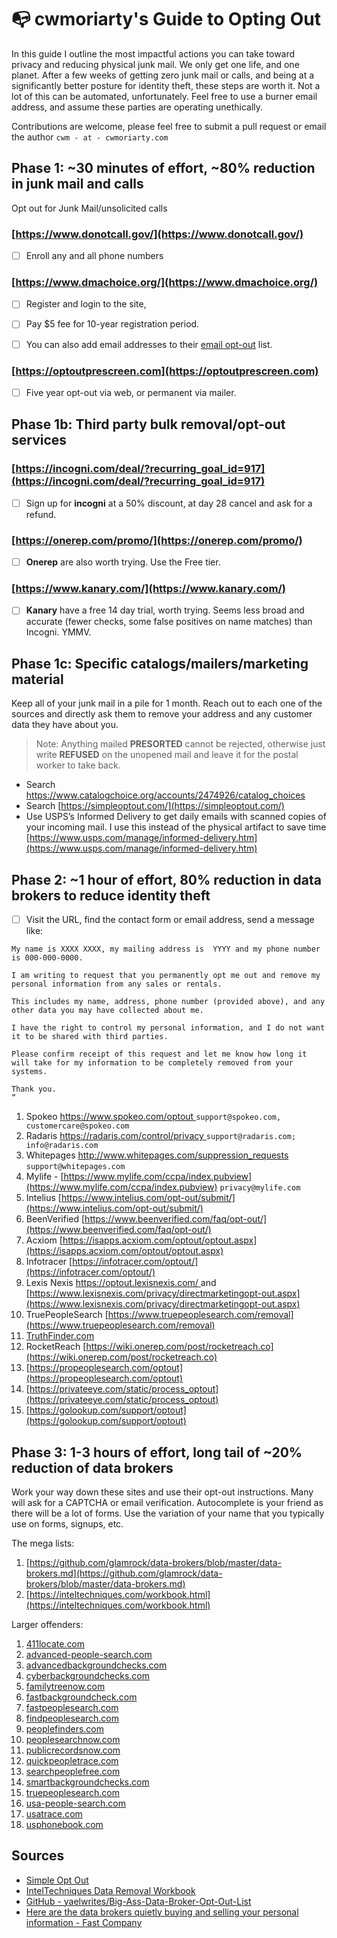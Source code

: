 # 📭 cwmoriarty's Guide to Opting Out


In this guide I outline the most impactful actions you can take toward privacy and reducing physical junk mail. We only get one life, and one planet. After a few weeks of getting zero junk mail or calls, and being at a significantly better posture for identity theft, these steps are worth it. Not a lot of this can be automated, unfortunately. Feel free to use a burner email address, and assume these parties are operating unethically.

Contributions are welcome, please feel free to submit a pull request or email the author `cwm - at - cwmoriarty.com` 


## Phase 1: ~30 minutes of effort, ~80% reduction in junk mail and calls

Opt out for Junk Mail/unsolicited calls


### [https://www.donotcall.gov/](https://www.donotcall.gov/)
 - [ ]  Enroll any and all phone numbers


### [https://www.dmachoice.org/](https://www.dmachoice.org/)
 - [ ]  Register and login to the site,
 - [ ]  Pay $5 fee for 10-year registration period.
 - [ ]  You can also add email addresses to their [email opt-out](https://www.ims-dm.com/cgi/optoutemps.php) list.	


### [https://optoutprescreen.com](https://optoutprescreen.com)
 - [ ] Five year opt-out via web, or permanent via mailer.


## Phase 1b: Third party bulk removal/opt-out services

### [https://incogni.com/deal/?recurring_goal_id=917](https://incogni.com/deal/?recurring_goal_id=917) 

 - [ ] Sign up for **incogni** at a 50% discount, at day 28 cancel and ask for a refund.

### [https://onerep.com/promo/](https://onerep.com/promo/)

 - [ ] **Onerep** are also worth trying. Use the Free tier.

### [https://www.kanary.com/](https://www.kanary.com/)
 - [ ] **Kanary** have a free 14 day trial, worth trying. Seems less broad and accurate (fewer checks, some false positives on name matches) than Incogni. YMMV.


## Phase 1c: Specific catalogs/mailers/marketing material

Keep all of your junk mail in a pile for 1 month. Reach out to each one of the sources and directly ask them to remove your address and any customer data they have about you. 

> Note: Anything mailed **PRESORTED** cannot be rejected, otherwise just write **REFUSED** on the unopened mail and leave it for the postal worker to take back.

- Search [https://www.catalogchoice.org/accounts/2474926/catalog_choices  ](https://www.catalogchoice.org/accounts/2474926/catalog_choices)
- Search [https://simpleoptout.com/](https://simpleoptout.com/)
- Use USPS’s Informed Delivery to get daily emails with scanned copies of your incoming mail. I use this instead of the physical artifact to save time [https://www.usps.com/manage/informed-delivery.htm](https://www.usps.com/manage/informed-delivery.htm)


## Phase 2: ~1 hour of effort, 80% reduction in data brokers to reduce identity theft



 - [ ] Visit the URL, find the contact form or email address, send a message like:

```
My name is XXXX XXXX, my mailing address is  YYYY and my phone number is 000-000-0000.

I am writing to request that you permanently opt me out and remove my personal information from any sales or rentals.

This includes my name, address, phone number (provided above), and any other data you may have collected about me.

I have the right to control my personal information, and I do not want it to be shared with third parties.

Please confirm receipt of this request and let me know how long it will take for my information to be completely removed from your systems.

Thank you.
”
```

<!--
https://mail.google.com/mail/?view=cm&fs=1&to=support@spokeo.com,customercare@spokeo.com&su=Data Removal&body=My%20name%20is%20XXXX%2C%20I%20live%20at%20YYYY.%20I%20am%20writing%20to%20request%20that%20you%20permanently%20opt%20me%20out%20and%20remove%20my%20personal%20information%20from%20any%20sales%20or%20rentals.%20This%20includes%20my%20name%2C%20address%2C%20phone%20number%2C%20and%20any%20other%20data%20you%20may%20have%20collected%20about%20me.%0AI%20have%20the%20right%20to%20control%20my%20personal%20information%2C%20and%20I%20do%20not%20want%20it%20to%20be%20shared%20with%20third%20parties.%0APlease%20confirm%20receipt%20of%20this%20request%20and%20let%20me%20know%20how%20long%20it%20will%20take%20for%20my%20information%20to%20be%20completely%20removed%20from%20your%20systems.
-->

1. Spokeo [https://www.spokeo.com/optout ](https://www.spokeo.com/optout) 
  `support@spokeo.com, customercare@spokeo.com`
2. Radaris [https://radaris.com/control/privacy ](https://radaris.com/control/privacy)
   `support@radaris.com; info@radaris.com`
3. Whitepages  [http://www.whitepages.com/suppression_requests ](http://www.whitepages.com/suppression_requests)
  `support@whitepages.com`
4. Mylife  - [https://www.mylife.com/ccpa/index.pubview](https://www.mylife.com/ccpa/index.pubview)
   `privacy@mylife.com`
4. Intelius [https://www.intelius.com/opt-out/submit/](https://www.intelius.com/opt-out/submit/)
5. BeenVerified [https://www.beenverified.com/faq/opt-out/](https://www.beenverified.com/faq/opt-out/)
6. Acxiom [https://isapps.acxiom.com/optout/optout.aspx](https://isapps.acxiom.com/optout/optout.aspx)
7. Infotracer [https://infotracer.com/optout/](https://infotracer.com/optout/)
8. Lexis Nexis [https://optout.lexisnexis.com/ ](https://optout.lexisnexis.com/)and [https://www.lexisnexis.com/privacy/directmarketingopt-out.aspx](https://www.lexisnexis.com/privacy/directmarketingopt-out.aspx)
9. TruePeopleSearch [https://www.truepeoplesearch.com/removal](https://www.truepeoplesearch.com/removal)
10. [TruthFinder.com](TruthFinder.com)
11. RocketReach [https://wiki.onerep.com/post/rocketreach.co](https://wiki.onerep.com/post/rocketreach.co)
12. [https://propeoplesearch.com/optout](https://propeoplesearch.com/optout)
13. [https://privateeye.com/static/process_optout](https://privateeye.com/static/process_optout)
14. [https://golookup.com/support/optout](https://golookup.com/support/optout)


## Phase 3: 1-3 hours of effort, long tail of ~20% reduction of data brokers

Work your way down these sites and use their opt-out instructions. Many will ask for a CAPTCHA or email verification. Autocomplete is your friend as there will be a lot of forms. Use the variation of your name that you typically use on forms, signups, etc.

The mega lists:
1. [https://github.com/glamrock/data-brokers/blob/master/data-brokers.md](https://github.com/glamrock/data-brokers/blob/master/data-brokers.md)
2. [https://inteltechniques.com/workbook.html](https://inteltechniques.com/workbook.html)

Larger offenders:
1. [411locate.com](411locate.com)
2. [advanced-people-search.com](advanced-people-search.com)
3. [advancedbackgroundchecks.com](advancedbackgroundchecks.com)
4. [cyberbackgroundchecks.com](cyberbackgroundchecks.com)
5. [familytreenow.com](familytreenow.com)
6. [fastbackgroundcheck.com](fastbackgroundcheck.com)
7. [fastpeoplesearch.com](fastpeoplesearch.com)
8. [findpeoplesearch.com](findpeoplesearch.com)
9. [peoplefinders.com](peoplefinders.com)
10. [peoplesearchnow.com](peoplesearchnow.com)
11. [publicrecordsnow.com](publicrecordsnow.com)
12. [quickpeopletrace.com](quickpeopletrace.com)
13. [searchpeoplefree.com](searchpeoplefree.com)
14. [smartbackgroundchecks.com](smartbackgroundchecks.com)
15. [truepeoplesearch.com](truepeoplesearch.com)
16. [usa-people-search.com](usa-people-search.com)
17. [usatrace.com](usatrace.com)
18. [usphonebook.com](usphonebook.com)


## Sources
* [Simple Opt Out](https://simpleoptout.com/)
* [IntelTechniques Data Removal Workbook](https://inteltechniques.com/workbook.html)
* [GitHub - yaelwrites/Big-Ass-Data-Broker-Opt-Out-List](https://github.com/yaelwrites/Big-Ass-Data-Broker-Opt-Out-List)
* [Here are the data brokers quietly buying and selling your personal information - Fast Company](https://www.fastcompany.com/90310803/here-are-the-data-brokers-quietly-buying-and-selling-your-personal-information)
